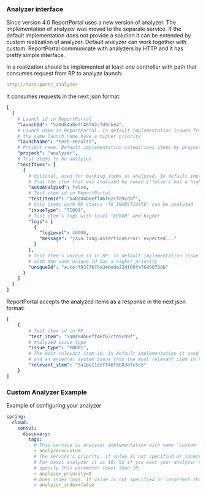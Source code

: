 ### Analyzer interface

Since version 4.0 ReportPortal uses a new version of analyzer. The implementation of analyzer was moved to the
separate service. If the default implementation does not provide a solution it can be extended by 
custom realization of analyzer. Default analyzer can work together with custom. ReportPortal communicate
with analyzers by HTTP and it has pretty simple interface. 

In a realization should be implemented at least one controller with path that consumes request from RP to analyze launch:
```yaml
http://host:port/_analyzer
```
It consumes requests in the next json format:

```yaml
[
  {
    # Launch id in ReportPortal
    "launchId": "5a0d84a8eff46f62cfd9cbe4",                   
    # Launch name in ReportPortal. In default implementation issues from the launch with
    # the same launch name have a higher priority
    "launchName": "test-results",                             
    # Project name. Default implementation categorises items by project  
    "project": "analyzer",                                    
    # Test items to be analyzed
    "testItems": [                                            
      {
        # Optional, used for marking items as analyzed. In default implementation it means 
        # that the item that was analyzed by human ('false') has a higher priority
        "autoAnalyzed": false,                                 
        # Test item id in ReportPortal
        "testItemId": "5a0d84b6eff46f62cfd9cd9f",             
        # Only items with RP status 'TO_INVESTIGATE' can be analyzed
        "issueType": "TI001",                       
        # Test item's logs with level "ERROR" and higher          
        "logs": [
          {
            "logLevel": 40000,
            "message": "java.lang.AssertionError: expected..."
          } 
        ],                                                    
        # Test Item's unique id in RP. In default implementation issue from item 
        # with the same unique id has a higher priority
        "uniqueId": "auto:f9377b76a3ebede22df09fa76400788b"   
      }
    ]
  }
]
```

ReportPortal accepts the analyzed items as a response in the next json format:

```yaml
[
    {
        # Test item id in RP
        "test_item": "5a0d84b6eff46f62cfd9cd9f",
        # Analyzed issue type
        "issue_type": "PB001",
        # The most relevant item id. In default implementation it used for taking a comment 
        # and an external system issue from the most relevant item in RP
        "relevant_item": "5a1be11deff46f8b838fc5e5"
    }
]
```


### Custom Analyzer Example

Example of configuring your analyzer

```yaml
spring:
  cloud:
    consul:
      discovery:
        tags:
          # This service is analyzer implementation with name 'custom'
          - analyzer=custom      
          # The service's priority. if value is not specified or incorrect than priority is lowest by default
          # For basic analyzer it is 10. So if you want your analyzer's resutls to be more important than ours
          # specify this parameter lower than 10.
          - analyzer_priority=0  
          # Does index logs. If value is not specified or incorrect than 'false by default.
          - analyzer_index=false 
```
